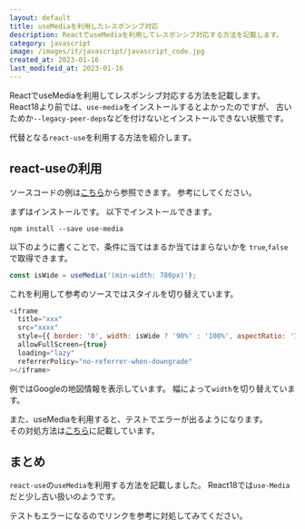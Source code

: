```yaml
---
layout: default
title: useMediaを利用したレスポンシブ対応
description: ReactでuseMediaを利用してレスポンシブ対応する方法を記載します。
category: javascript
image: /images/it/javascript/javascript_code.jpg
created_at: 2023-01-16
last_modifeid_at: 2023-01-16
---
```


ReactでuseMediaを利用してレスポンシブ対応する方法を記載します。
React18より前では、`use-media`をインストールするとよかったのですが、
古いためか`--legacy-peer-deps`などを付けないとインストールできない状態です。

代替となる`react-use`を利用する方法を紹介します。

## react-useの利用

ソースコードの例は[こちら](https://github.com/mtaketani113/omu-karate-page/blob/v1.5.10/src/components/Place.tsx)から参照できます。
参考にしてください。

まずはインストールです。
以下でインストールできます。

```Shell
npm install --save use-media
```

以下のように書くことで、条件に当てはまるか当てはまらないかを
`true`,`false`で取得できます。

```Javascript
const isWide = useMedia('(min-width: 780px)');
```

これを利用して参考のソースではスタイルを切り替えています。

```Javascript
<iframe
  title="xxx"
  src="xxxx"
  style={{ border: '0', width: isWide ? '90%' : '100%', aspectRatio: '16/9' }}
  allowFullScreen={true}
  loading="lazy"
  referrerPolicy="no-referrer-when-downgrade"
></iframe>
```

例ではGoogleの地図情報を表示しています。
幅によって`width`を切り替えています。

また、useMediaを利用すると、テストでエラーが出るようになります。  
その対処方法は[こちら](/it/javascript/useMediaMock.html)に記載しています。

## まとめ

`react-use`の`useMedia`を利用する方法を記載しました。
React18では`use-Media`だと少し古い扱いのようです。

テストもエラーになるのでリンクを参考に対処してみてください。
